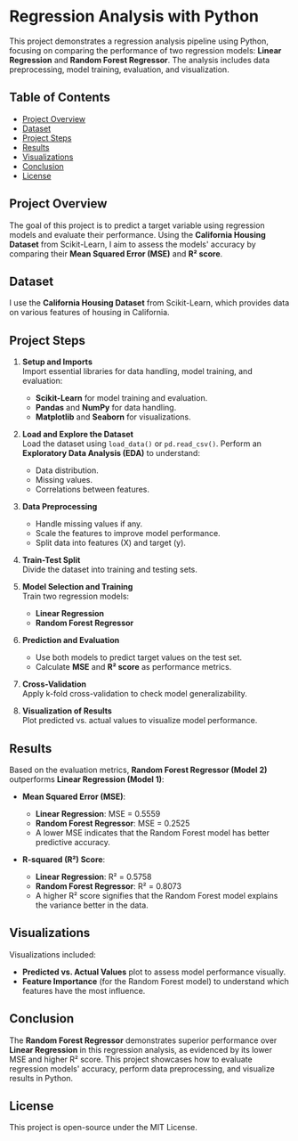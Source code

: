# Regression Analysis with Python

This project demonstrates a regression analysis pipeline using Python, focusing on comparing the performance of two regression models: **Linear Regression** and **Random Forest Regressor**. The analysis includes data preprocessing, model training, evaluation, and visualization.

## Table of Contents
- [Project Overview](#project-overview)
- [Dataset](#dataset)
- [Project Steps](#project-steps)
- [Results](#results)
- [Visualizations](#visualizations)
- [Conclusion](#conclusion)
- [License](#license)

## Project Overview
The goal of this project is to predict a target variable using regression models and evaluate their performance. Using the **California Housing Dataset** from Scikit-Learn, I aim to assess the models' accuracy by comparing their **Mean Squared Error (MSE)** and **R² score**.

## Dataset
I use the **California Housing Dataset** from Scikit-Learn, which provides data on various features of housing in California.

## Project Steps
1. **Setup and Imports**  
   Import essential libraries for data handling, model training, and evaluation:
   - **Scikit-Learn** for model training and evaluation.
   - **Pandas** and **NumPy** for data handling.
   - **Matplotlib** and **Seaborn** for visualizations.

2. **Load and Explore the Dataset**  
   Load the dataset using `load_data()` or `pd.read_csv()`. Perform an **Exploratory Data Analysis (EDA)** to understand:
   - Data distribution.
   - Missing values.
   - Correlations between features.

3. **Data Preprocessing**  
   - Handle missing values if any.
   - Scale the features to improve model performance.
   - Split data into features (X) and target (y).

4. **Train-Test Split**  
   Divide the dataset into training and testing sets.

5. **Model Selection and Training**  
   Train two regression models:
   - **Linear Regression**
   - **Random Forest Regressor**

6. **Prediction and Evaluation**  
   - Use both models to predict target values on the test set.
   - Calculate **MSE** and **R² score** as performance metrics.

7. **Cross-Validation**  
   Apply k-fold cross-validation to check model generalizability.

8. **Visualization of Results**  
   Plot predicted vs. actual values to visualize model performance.

## Results
Based on the evaluation metrics, **Random Forest Regressor (Model 2)** outperforms **Linear Regression (Model 1)**:

- **Mean Squared Error (MSE)**:
  - **Linear Regression**: MSE = 0.5559
  - **Random Forest Regressor**: MSE = 0.2525
  - A lower MSE indicates that the Random Forest model has better predictive accuracy.

- **R-squared (R²) Score**:
  - **Linear Regression**: R² = 0.5758
  - **Random Forest Regressor**: R² = 0.8073
  - A higher R² score signifies that the Random Forest model explains the variance better in the data.

## Visualizations
Visualizations included:
- **Predicted vs. Actual Values** plot to assess model performance visually.
- **Feature Importance** (for the Random Forest model) to understand which features have the most influence.

## Conclusion
The **Random Forest Regressor** demonstrates superior performance over **Linear Regression** in this regression analysis, as evidenced by its lower MSE and higher R² score. This project showcases how to evaluate regression models' accuracy, perform data preprocessing, and visualize results in Python.

## License
This project is open-source under the MIT License.

